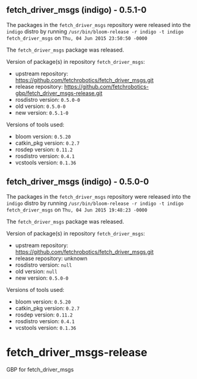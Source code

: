 ## fetch_driver_msgs (indigo) - 0.5.1-0

The packages in the `fetch_driver_msgs` repository were released into the `indigo` distro by running `/usr/bin/bloom-release -r indigo -t indigo fetch_driver_msgs` on `Thu, 04 Jun 2015 23:50:50 -0000`

The `fetch_driver_msgs` package was released.

Version of package(s) in repository `fetch_driver_msgs`:
- upstream repository: https://github.com/fetchrobotics/fetch_driver_msgs.git
- release repository: https://github.com/fetchrobotics-gbp/fetch_driver_msgs-release.git
- rosdistro version: `0.5.0-0`
- old version: `0.5.0-0`
- new version: `0.5.1-0`

Versions of tools used:
- bloom version: `0.5.20`
- catkin_pkg version: `0.2.7`
- rosdep version: `0.11.2`
- rosdistro version: `0.4.1`
- vcstools version: `0.1.36`


## fetch_driver_msgs (indigo) - 0.5.0-0

The packages in the `fetch_driver_msgs` repository were released into the `indigo` distro by running `/usr/bin/bloom-release -r indigo -t indigo fetch_driver_msgs` on `Thu, 04 Jun 2015 19:48:23 -0000`

The `fetch_driver_msgs` package was released.

Version of package(s) in repository `fetch_driver_msgs`:
- upstream repository: https://github.com/fetchrobotics/fetch_driver_msgs.git
- release repository: unknown
- rosdistro version: `null`
- old version: `null`
- new version: `0.5.0-0`

Versions of tools used:
- bloom version: `0.5.20`
- catkin_pkg version: `0.2.7`
- rosdep version: `0.11.2`
- rosdistro version: `0.4.1`
- vcstools version: `0.1.36`


# fetch_driver_msgs-release
GBP for fetch_driver_msgs
